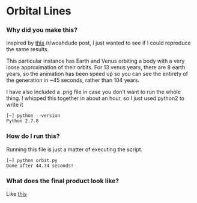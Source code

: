 # Orbital Lines

### Why did you make this?
Inspired by [this](http://www.reddit.com/r/woahdude/comments/3dpp3l/8_earth_years_are_roughly_equal_to_13_venus_years/) /r/woahdude post, I just wanted to see if I could reproduce the same results.

This particular instance has Earth and Venus orbiting a body with a very loose approximation of their orbits. For 13 venus years, there are 8 earth years, so the animation has been speed up so you can see the entirety of the generation in ~45 seconds, rather than 104 years.

I have also included a .png file in case you don't want to run the whole thing. I whipped this together in about an hour, so I just used python2 to write it
```
[~] python --version
Python 2.7.8
```
### How do I run this?
Running this file is just a matter of executing the script.
```
[~] python orbit.py
Done after 44.74 seconds!
```
### What does the final product look like?
Like [this](https://raw.githubusercontent.com/SivanMehta/orbital_lines/master/finished.png)
